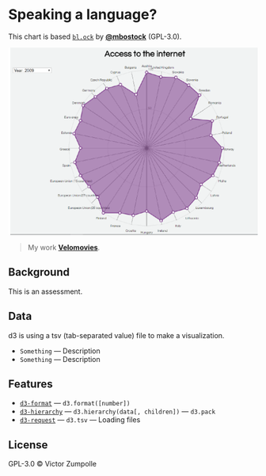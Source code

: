 # Speaking a language?

This chart is based [`bl.ock`](https://bl.ocks.org/mbostock/4063269) by
[**@mbostock**](https://github.com/mbostock) (GPL-3.0).

![Preview image](preview.png)
> My work
> [**Velomovies**](https://velomovies.github.io/fe3-assessment-1/).

## Background

This is an assessment.

## Data

d3 is using a tsv (tab-separated value) file to make a visualization. 
* `Something` — Description
* `Something` — Description

## Features
*   [`d3-format`](https://github.com/d3/d3-format#api-reference)
    — `d3.format([number])`
*   [`d3-hierarchy`](https://github.com/d3/d3-hierarchy#api-reference)
    — `d3.hierarchy(data[, children])`
    — `d3.pack`
*   [`d3-request`](https://github.com/d3/d3-request#api-reference)
    — `d3.tsv`
    — Loading files

## License

GPL-3.0 © Victor Zumpolle
